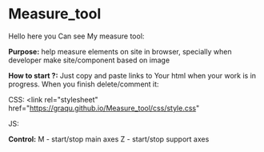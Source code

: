 # Measure_tool

Hello here you Can see My measure tool:

**Purpose:** help measure elements on site in browser, specially when developer make site/component based on image

**How to start ?:** 
Just copy and paste links to Your html when your work is in progress. When you finish delete/comment it:

CSS: <link rel="stylesheet" href="https://graqu.github.io/Measure_tool/css/style.css"

JS: <script type="module" src="https://graqu.github.io/Measure_tool/js/script.js"></script>

**Control:**
M - start/stop main axes
Z - start/stop support axes
